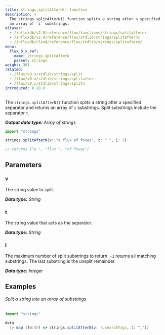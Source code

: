 ```yaml
---
title: strings.splitAfterN() function
description: >
  The strings.splitAfterN() function splits a string after a specified separator and returns
  an array of `i` substrings.
aliases:
  - /influxdb/v2.0/reference/flux/functions/strings/splitaftern/
  - /influxdb/v2.0/reference/flux/stdlib/strings/splitaftern/
  - /influxdb/cloud/reference/flux/stdlib/strings/splitaftern/
menu:
  flux_0_x_ref:
    name: strings.splitAfterN
    parent: strings
weight: 301
related:
  - /flux/v0.x/stdlib/strings/split
  - /flux/v0.x/stdlib/strings/splitafter
  - /flux/v0.x/stdlib/strings/splitn
introduced: 0.18.0
---
```


The `strings.splitAfterN()` function splits a string after a specified separator and returns
an array of `i` substrings.
Split substrings include the separator `t`.

_**Output data type:** Array of strings_

```js
import "strings"

strings.splitAfterN(v: "a flux of foxes", t: " ", i: 3)

// returns ["a ", "flux ", "of foxes"]
```

## Parameters

### v
The string value to split.

_**Data type:** String_

### t
The string value that acts as the separator.

_**Data type:** String_

### i
The maximum number of split substrings to return.
`-1` returns all matching substrings.
The last substring is the unsplit remainder.

_**Data type:** Integer_

## Examples

###### Split a string into an array of substrings
```js
import "strings"

data
  |> map (fn:(r) => strings.splitAfterN(v: r.searchTags, t: ","))
```
